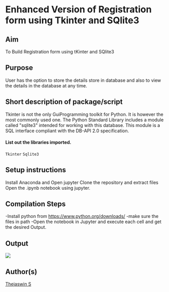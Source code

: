 <!--## Enhanced Version of Registration form using Tkinter and SQlite3

Language: Python

This is a Registration form built using tKinter and SQlite3.
User has the option to store the details store in database and also to view the database.

### Dependencies
`pip install tkinter`

### Output
![](https://github.com/thejaswin123/Awesome_Python_Scripts/blob/main/GUIScripts/Registration%20Form/Enhanced/1.png)

### For any queries please contact?
 [**Feel free to contact me on Linkedin**](https://www.linkedin.com/in/thejaswin-s-22252318b/)
-->
# Enhanced Version of Registration form using Tkinter and SQlite3

## Aim

To Build Registration form using tKinter and SQlite3

## Purpose

User has the option to store the details store in database and also to view the details in the database at any time.

## Short description of package/script
Tkinter is not the only GuiProgramming toolkit for Python. It is however the most commonly used one.
The Python Standard Library includes a module called "sqlite3" intended for working with this database. This module is a SQL interface compliant with the DB-API 2.0 specification.

#### List out the libraries imported.
`Tkinter`
`Sqlite3`


## Setup instructions

Install Anaconda and Open jupyter
Clone the repository and extract files 
Open the .ipynb notebook using jupyter.


## Compilation Steps

-Install python from https://www.python.org/downloads/
-make sure the files in path
-Open the notebook in Jupyter and execute each cell and get the desired Output.


## Output

![](https://github.com/thejaswin123/Awesome_Python_Scripts/blob/main/GUIScripts/Registration%20Form/Enhanced/1.png)


## Author(s)

[Thejaswin S](https://www.linkedin.com/in/thejaswin-s-22252318b/)

